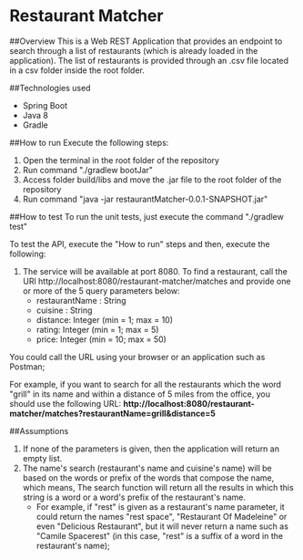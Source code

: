 # Restaurant Matcher 
##Overview 
This is a Web REST Application that provides an endpoint to search through a list of restaurants (which is already loaded in the application). The list of restaurants is provided through an .csv file located in a csv folder inside the root folder.

##Technologies used
* Spring Boot 
* Java 8
* Gradle

##How to run 
Execute the following steps:
1. Open the terminal in the root folder of the repository 
2. Run command "./gradlew bootJar"
3. Access folder build/libs and move the .jar file to the root folder of the repository
4. Run command "java -jar restaurantMatcher-0.0.1-SNAPSHOT.jar"

##How to test
To run the unit tests, just execute the command "./gradlew test"

To test the API, execute the "How to run" steps and then, execute the following:

1. The service will be available at port 8080. To find a restaurant, call the URl http://localhost:8080/restaurant-matcher/matches and provide one or more of the 5 query parameters below: 
   - restaurantName : String 
   - cuisine : String
   - distance: Integer (min = 1; max = 10) 
   - rating: Integer (min = 1; max = 5)
   - price: Integer (min = 10; max = 50)

You could call the URL using your browser or an application such as Postman; 

For example, if you want to search for all the restaurants which the word "grill" in its name and within a distance of 5 miles from the office, you should use the following URL: **http://localhost:8080/restaurant-matcher/matches?restaurantName=grill&distance=5** 


##Assumptions
1. If none of the parameters is given, then the application will return an empty list. 
2. The name's search (restaurant's name and cuisine's name) will be based on the words or prefix of the words that compose the name, which means, The search function will return all the results in which this string is a word or a word's prefix of the restaurant's name. 
   - For example, if "rest" is given as a restaurant's name parameter, it could return the names "rest space", "Restaurant Of Madeleine" or even "Delicious Restaurant", but it will never return a name such as "Camile Spacerest" (in this case, "rest" is a suffix of a word in the restaurant's name); 